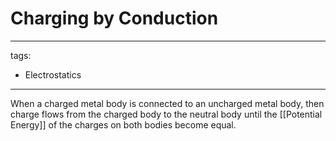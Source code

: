 # Charging by Conduction
---
tags:
- Electrostatics
---
When a charged metal body is connected to an uncharged metal body, then charge flows from the charged body to the neutral body until the [[Potential Energy]] of the charges on both bodies become equal.